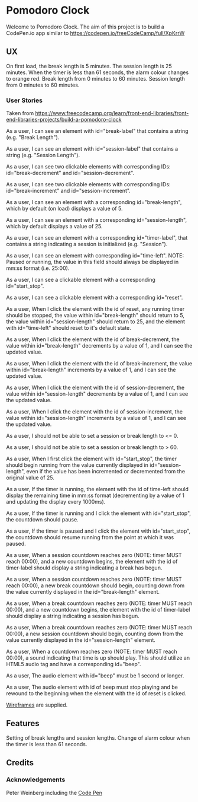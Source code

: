 # Pomodoro Clock

Welcome to Pomodoro Clock.  The aim of this project is to build a CodePen.io app similar to
https://codepen.io/freeCodeCamp/full/XpKrrW

## UX

On first load, the break length is 5 minutes.  The session length is 25 minutes.  When the timer is less than 61 seconds, the
alarm colour changes to orange red.  Break length from 0 minutes to 60 minutes.  Session length from 0 minutes to 60 minutes.

### User Stories

Taken from https://www.freecodecamp.org/learn/front-end-libraries/front-end-libraries-projects/build-a-pomodoro-clock

As a user, I can see an element with id="break-label" that contains a string (e.g. "Break Length").

As a user, I can see an element with id="session-label" that contains a string (e.g. "Session Length").

As a user, I can see two clickable elements with corresponding IDs: id="break-decrement" and id="session-decrement".

As a user, I can see two clickable elements with corresponding IDs: id="break-increment" and id="session-increment".

As a user, I can see an element with a corresponding id="break-length", which by default (on load) displays a value of 5.

As a user, I can see an element with a corresponding id="session-length", which by default displays a value of 25.

As a user, I can see an element with a corresponding id="timer-label", that contains a string indicating a session is initialized (e.g. "Session").

As a user, I can see an element with corresponding id="time-left". NOTE: Paused or running, the value in this field should always be displayed in mm:ss format (i.e. 25:00).

As a user, I can see a clickable element with a corresponding id="start_stop".

As a user, I can see a clickable element with a corresponding id="reset".

As a user, When I click the element with the id of reset, any running timer should be stopped, the value within id="break-length" should return to 5, the value within id="session-length" should return to 25, and the element with id="time-left" should reset to it's default state.

As a user, When I click the element with the id of break-decrement, the value within id="break-length" decrements by a value of 1, and I can see the updated value.

As a user,  When I click the element with the id of break-increment, the value within id="break-length" increments by a value of 1, and I can see the updated value.

As a user, When I click the element with the id of session-decrement, the value within id="session-length" decrements by a value of 1, and I can see the updated value.

As a user, When I click the element with the id of session-increment, the value within id="session-length" increments by a value of 1, and I can see the updated value.

As a user, I should not be able to set a session or break length to <= 0.

As a user, I should not be able to set a session or break length to > 60.

As a user, When I first click the element with id="start_stop", the timer should begin running from the value currently displayed in id="session-length", even if the value has been incremented or decremented from the original value of 25.

As a user, If the timer is running, the element with the id of time-left should display the remaining time in mm:ss format (decrementing by a value of 1 and updating the display every 1000ms).

As a user, If the timer is running and I click the element with id="start_stop", the countdown should pause.

As a user, If the timer is paused and I click the element with id="start_stop", the countdown should resume running from the point at which it was paused.

As a user, When a session countdown reaches zero (NOTE: timer MUST reach 00:00), and a new countdown begins, the element with the id of timer-label should display a string indicating a break has begun.

As a user, When a session countdown reaches zero (NOTE: timer MUST reach 00:00), a new break countdown should begin, counting down from the value currently displayed in the id="break-length" element.

As a user, When a break countdown reaches zero (NOTE: timer MUST reach 00:00), and a new countdown begins, the element with the id of timer-label should display a string indicating a session has begun.

As a user, When a break countdown reaches zero (NOTE: timer MUST reach 00:00), a new session countdown should begin, counting down from the value currently displayed in the id="session-length" element.

As a user, When a countdown reaches zero (NOTE: timer MUST reach 00:00), a sound indicating that time is up should play. This should utilize an HTML5 audio tag and have a corresponding id="beep".

As a user, The audio element with id="beep" must be 1 second or longer.

As a user, The audio element with id of beep must stop playing and be rewound to the beginning when the element with the id of reset is clicked.

[Wireframes](wireframes/wireframe-pomodoro-clock.png) are supplied.

## Features

Setting of break lengths and session lengths.  Change of alarm colour when the timer is less than 61 seconds.








## Credits

### Acknowledgements

Peter Weinberg including the [Code Pen](https://codepen.io/freeCodeCamp/pen/XpKrrW)
